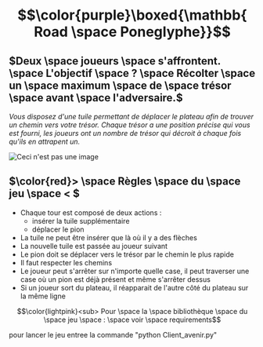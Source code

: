 # $$\color{purple}\boxed{\mathbb{ Road \space Poneglyphe}}$$

## $Deux \space joueurs \space s'affrontent. \space L'objectif \space ? \space Récolter \space un \space maximum \space de \space trésor \space avant \space l'adversaire.$

*Vous disposez d'une tuile permettant de déplacer le plateau afin de trouver un chemin vers votre trésor. Chaque trésor a une position précise qui vous est fourni, les joueurs ont un nombre de trésor qui décroit à chaque fois qu'ils en attrapent un.*

![Ceci n'est pas une image](https://64.media.tumblr.com/d81bbceaa25de79b5308d42c24b967f3/tumblr_nidl3wAx3t1twwodoo3_r1_500.gifv)

## $\color{red}> \space Règles \space du \space jeu \space < $

- Chaque tour est composé de deux actions : 
  - insérer la tuile supplémentaire
  - déplacer le pion
- La tuile ne peut être insérer que là où il y a des flèches
- La nouvelle tuile est passée au joueur suivant
- Le pion doit se déplacer vers le trésor par le chemin le plus rapide
- Il faut respecter les chemins 
- Le joueur peut s'arrêter sur n'importe quelle case, il peut traverser une case où un pion est déjà présent et même s'arrêter dessus
- Si un joueur sort du plateau, il réapparait de l'autre côté du plateau sur la même ligne
                           
$$\color{lightpink}<sub> Pour \space la \space bibliothèque \space du \space jeu \space : \space voir \space requirements$$


pour lancer le jeu entree la commande "python Client_avenir.py"